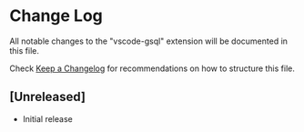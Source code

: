 # Change Log

All notable changes to the "vscode-gsql" extension will be documented in this file.

Check [Keep a Changelog](http://keepachangelog.com/) for recommendations on how to structure this file.

## [Unreleased]

- Initial release